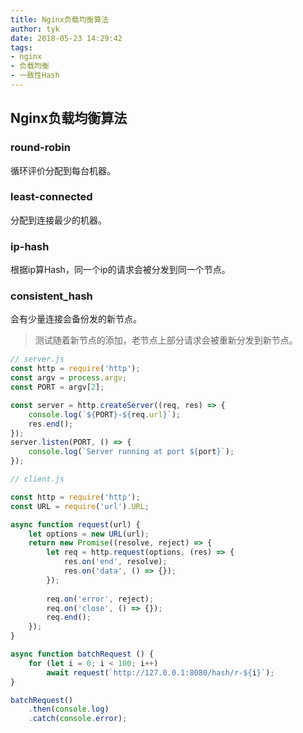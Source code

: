 ```yaml
---
title: Nginx负载均衡算法
author: tyk
date: 2018-05-23 14:29:42
tags: 
- nginx
- 负载均衡
- 一致性Hash
---
```


## Nginx负载均衡算法

### round-robin 

循环评价分配到每台机器。

### least-connected

分配到连接最少的机器。

### ip-hash 

根据ip算Hash，同一个ip的请求会被分发到同一个节点。

### consistent_hash

会有少量连接会备份发的新节点。

> 测试随着新节点的添加，老节点上部分请求会被重新分发到新节点。

``` javascript
// server.js
const http = require('http');
const argv = process.argv;
const PORT = argv[2];

const server = http.createServer((req, res) => {
    console.log(`${PORT}-${req.url}`);
    res.end();
});
server.listen(PORT, () => {
    console.log(`Server running at port ${port}`);
});
```

``` javascript
// client.js

const http = require('http');
const URL = require('url').URL;

async function request(url) {
    let options = new URL(url);
    return new Promise((resolve, reject) => {
        let req = http.request(options, (res) => {
            res.on('end', resolve);
            res.on('data', () => {});
        });
        
        req.on('error', reject);
        req.on('close', () => {});
        req.end();
    });
}

async function batchRequest () {
    for (let i = 0; i < 100; i++) 
        await request(`http://127.0.0.1:8080/hash/r-${i}`);
}

batchRequest()
    .then(console.log)
    .catch(console.error);
```